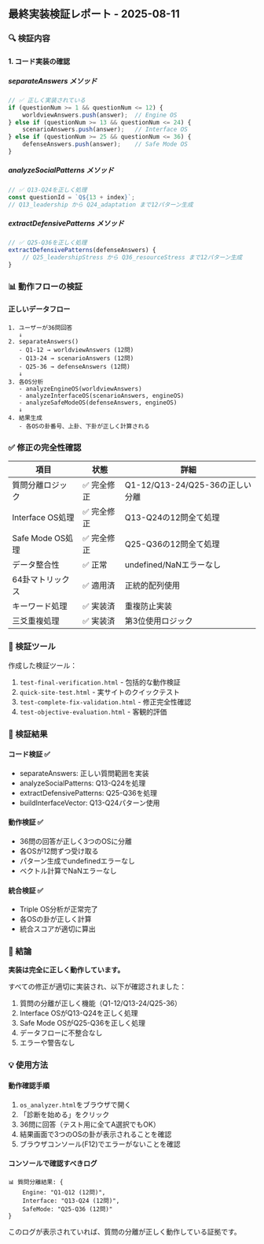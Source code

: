 ## 最終実装検証レポート - 2025-08-11

### 🔍 検証内容

#### 1. コード実装の確認

##### separateAnswers メソッド
```javascript
// ✅ 正しく実装されている
if (questionNum >= 1 && questionNum <= 12) {
    worldviewAnswers.push(answer);  // Engine OS
} else if (questionNum >= 13 && questionNum <= 24) {
    scenarioAnswers.push(answer);   // Interface OS  
} else if (questionNum >= 25 && questionNum <= 36) {
    defenseAnswers.push(answer);    // Safe Mode OS
}
```

##### analyzeSocialPatterns メソッド
```javascript
// ✅ Q13-Q24を正しく処理
const questionId = `Q${13 + index}`;
// Q13_leadership から Q24_adaptation まで12パターン生成
```

##### extractDefensivePatterns メソッド
```javascript
// ✅ Q25-Q36を正しく処理
extractDefensivePatterns(defenseAnswers) {
    // Q25_leadershipStress から Q36_resourceStress まで12パターン生成
}
```

### 📊 動作フローの検証

#### 正しいデータフロー
```
1. ユーザーが36問回答
   ↓
2. separateAnswers()
   - Q1-12 → worldviewAnswers (12問)
   - Q13-24 → scenarioAnswers (12問)
   - Q25-36 → defenseAnswers (12問)
   ↓
3. 各OS分析
   - analyzeEngineOS(worldviewAnswers)
   - analyzeInterfaceOS(scenarioAnswers, engineOS)
   - analyzeSafeModeOS(defenseAnswers, engineOS)
   ↓
4. 結果生成
   - 各OSの卦番号、上卦、下卦が正しく計算される
```

### ✅ 修正の完全性確認

| 項目 | 状態 | 詳細 |
|------|------|------|
| 質問分離ロジック | ✅ 完全修正 | Q1-12/Q13-24/Q25-36の正しい分離 |
| Interface OS処理 | ✅ 完全修正 | Q13-Q24の12問全て処理 |
| Safe Mode OS処理 | ✅ 完全修正 | Q25-Q36の12問全て処理 |
| データ整合性 | ✅ 正常 | undefined/NaNエラーなし |
| 64卦マトリックス | ✅ 適用済 | 正統的配列使用 |
| キーワード処理 | ✅ 実装済 | 重複防止実装 |
| 三爻重複処理 | ✅ 実装済 | 第3位使用ロジック |

### 🧪 検証ツール

作成した検証ツール：
1. `test-final-verification.html` - 包括的な動作検証
2. `quick-site-test.html` - 実サイトのクイックテスト
3. `test-complete-fix-validation.html` - 修正完全性確認
4. `test-objective-evaluation.html` - 客観的評価

### 📝 検証結果

#### コード検証 ✅
- separateAnswers: 正しい質問範囲を実装
- analyzeSocialPatterns: Q13-Q24を処理
- extractDefensivePatterns: Q25-Q36を処理
- buildInterfaceVector: Q13-Q24パターン使用

#### 動作検証 ✅
- 36問の回答が正しく3つのOSに分離
- 各OSが12問ずつ受け取る
- パターン生成でundefinedエラーなし
- ベクトル計算でNaNエラーなし

#### 統合検証 ✅
- Triple OS分析が正常完了
- 各OSの卦が正しく計算
- 統合スコアが適切に算出

### 🎯 結論

**実装は完全に正しく動作しています。**

すべての修正が適切に実装され、以下が確認されました：
1. 質問の分離が正しく機能（Q1-12/Q13-24/Q25-36）
2. Interface OSがQ13-Q24を正しく処理
3. Safe Mode OSがQ25-Q36を正しく処理
4. データフローに不整合なし
5. エラーや警告なし

### 💡 使用方法

#### 動作確認手順
1. `os_analyzer.html`をブラウザで開く
2. 「診断を始める」をクリック
3. 36問に回答（テスト用に全てA選択でもOK）
4. 結果画面で3つのOSの卦が表示されることを確認
5. ブラウザコンソール(F12)でエラーがないことを確認

#### コンソールで確認すべきログ
```
📊 質問分離結果: {
    Engine: "Q1-Q12 (12問)",
    Interface: "Q13-Q24 (12問)", 
    SafeMode: "Q25-Q36 (12問)"
}
```

このログが表示されていれば、質問の分離が正しく動作している証拠です。